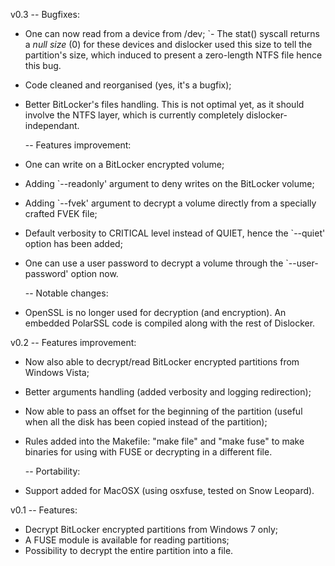 
v0.3 -- Bugfixes:
 - One can now read from a device from /dev;
  `- The stat() syscall returns a *null size* (0) for these devices and
     dislocker used this size to tell the partition's size, which induced to
     present a zero-length NTFS file hence this bug.
 - Code cleaned and reorganised (yes, it's a bugfix);
 - Better BitLocker's files handling. This is not optimal yet, as it should
   involve the NTFS layer, which is currently completely dislocker-independant.
  
     -- Features improvement:
 - One can write on a BitLocker encrypted volume;
 - Adding `--readonly' argument to deny writes on the BitLocker volume;
 - Adding `--fvek' argument to decrypt a volume directly from a specially
   crafted FVEK file;
 - Default verbosity to CRITICAL level instead of QUIET, hence the `--quiet'
   option has been added;
 - One can use a user password to decrypt a volume through the
   `--user-password' option now.

     -- Notable changes:
 - OpenSSL is no longer used for decryption (and encryption). An embedded
   PolarSSL code is compiled along with the rest of Dislocker.


v0.2 -- Features improvement:
 - Now also able to decrypt/read BitLocker encrypted partitions from Windows
   Vista;
 - Better arguments handling (added verbosity and logging redirection);
 - Now able to pass an offset for the beginning of the partition (useful when
   all the disk has been copied instead of the partition);
 - Rules added into the Makefile: "make file" and "make fuse" to make binaries
   for using with FUSE or decrypting in a different file.

     -- Portability:
 - Support added for MacOSX (using osxfuse, tested on Snow Leopard).


v0.1 -- Features:
 - Decrypt BitLocker encrypted partitions from Windows 7 only;
 - A FUSE module is available for reading partitions;
 - Possibility to decrypt the entire partition into a file.
